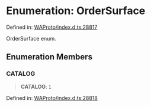 # Enumeration: OrderSurface

Defined in: [WAProto/index.d.ts:28817](https://github.com/Fokusdotid/bail/blob/c270ba4454f95d50cec87a9d90b03360fac7058e/WAProto/index.d.ts#L28817)

OrderSurface enum.

## Enumeration Members

### CATALOG

> **CATALOG**: `1`

Defined in: [WAProto/index.d.ts:28818](https://github.com/Fokusdotid/bail/blob/c270ba4454f95d50cec87a9d90b03360fac7058e/WAProto/index.d.ts#L28818)
